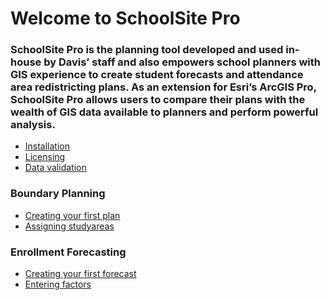 # Welcome to SchoolSite Pro
### SchoolSite Pro is the planning tool developed and used in-house by Davis’ staff and also empowers school planners with GIS experience to create student forecasts and attendance area redistricting plans. As an extension for Esri’s ArcGIS Pro, SchoolSite Pro allows users to compare their plans with the wealth of GIS data available to planners and perform powerful analysis.
<!--You can use the [editor on GitHub](https://github.com/dbutz/SchoolSitePro/docs/edit/master/README.md) to maintain and preview the content for your website in Markdown files.

Whenever you commit to this repository, GitHub Pages will run [Jekyll](https://jekyllrb.com/) to rebuild the pages in your site, from the content in your Markdown files.-->
- [Installation](installation.md)
- [Licensing](licensing.md)
- [Data validation](dataValidation.md)
&nbsp;
### Boundary Planning
- [Creating your first plan](createPlan.md)
- [Assigning studyareas](assigningStudyareas.md)
&nbsp;
### Enrollment Forecasting
- [Creating your first forecast](createForecast.md)
- [Entering factors](enterFactors.md)
